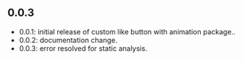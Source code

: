 ## 0.0.3

- 0.0.1: initial release of custom like button with animation package..
- 0.0.2: documentation change.
- 0.0.3: error resolved for static analysis.
